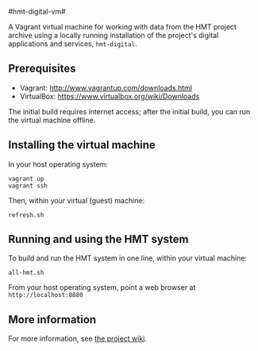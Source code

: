 #hmt-digital-vm#


A Vagrant virtual machine for working with data from the HMT project archive using a locally running installation of the project's digital applications and services, `hmt-digital`. 


## Prerequisites

- Vagrant: <http://www.vagrantup.com/downloads.html>
- VirtualBox: <https://www.virtualbox.org/wiki/Downloads>

The initial build requires internet access;  after the initial build, you can
run the virtual machine offline.

## Installing the virtual machine

In your host operating system:

    vagrant up
    vagrant ssh
    
Then, within your virtual (guest) machine:

    
    refresh.sh
    
    

## Running and using the HMT system

To build and run the HMT system in one line, within your virtual machine:

    all-hmt.sh

From your host operating system, point a web browser at `http://localhost:8880`

## More information



For more information, see [the project wiki](https://github.com/homermultitext/hmt-digital-vm/wiki).
